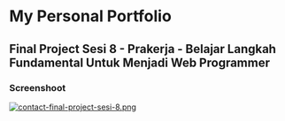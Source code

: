 # My Personal Portfolio

## Final Project Sesi 8 - Prakerja - Belajar Langkah Fundamental Untuk Menjadi Web Programmer

### Screenshoot
[![contact-final-project-sesi-8.png](https://i.postimg.cc/tJ463pvd/contact-final-project-sesi-8.png)](https://postimg.cc/cgP6ZyS6)
